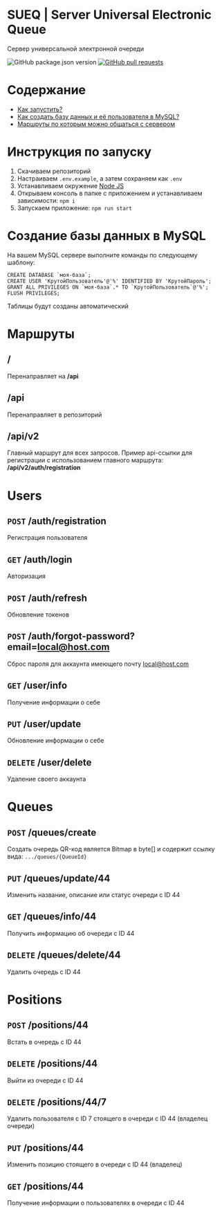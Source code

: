 # SUEQ | Server Universal Electronic Queue

Сервер универсальной электронной очереди

<p>
<img src="https://img.shields.io/github/package-json/v/NyafiRawr/SUEQ" alt="GitHub package.json version" />
<a href="https://github.com/NyafiRawr/SUEQ/pulls"><img src="https://img.shields.io/github/issues-pr/NyafiRawr/SUEQ" alt="GitHub pull requests" /></a>
<p/><p>
<p/>

# Содержание

<!--ts-->

- [Как запустить?](./README.md#Инструкция-по-запуску)
- [Как создать базу данных и её пользователя в MySQL?](./README.md#Создание-базы-данных-в-MySQL)
- [Маршруты по которым можно общаться с сервером](./README.md#Маршруты)
<!--te-->

# Инструкция по запуску

1. Скачиваем репозиторий
2. Настраиваем `.env.example`, а затем сохраняем как `.env`
3. Устанавливаем окружение [Node JS](https://nodejs.org/ru/download/)
4. Открываем консоль в папке с приложением и устанавливаем зависимости: `npm i`
5. Запускаем приложение: `npm run start`

# Создание базы данных в MySQL

На вашем MySQL сервере выполните команды по следующему шаблону:

```mysql
CREATE DATABASE `моя-база`;
CREATE USER 'КрутойПользователь'@'%' IDENTIFIED BY 'КрутойПароль';
GRANT ALL PRIVILEGES ON `моя-база`.* TO `КрутойПользователь`@'%';
FLUSH PRIVILEGES;
```

Таблицы будут созданы автоматический

# Маршруты

## /

Перенаправляет на **/api**

## /api

Перенаправляет в репозиторий

## /api/v2

Главный маршрут для всех запросов. Пример api-ссылки для регистрации с использованием главного маршрута: **/api/v2/auth/registration**

# Users

## `POST` /auth/registration

Регистрация пользователя

## `GET` /auth/login

Авторизация

## `POST` /auth/refresh

Обновление токенов

## `POST` /auth/forgot-password?email=local@host.com

Сброс пароля для аккаунта имеющего почту local@host.com

## `GET` /user/info

Получение информации о себе

## `PUT` /user/update

Обновление информации о себе

## `DELETE` /user/delete

Удаление своего аккаунта

# Queues

## `POST` /queues/create

Создать очередь 
QR-код является Bitmap в byte[] и содержит ссылку вида: `.../queues/{QueueId}`

## `PUT` /queues/update/44

Изменить название, описание или статус очереди с ID 44

## `GET` /queues/info/44

Получить информацию об очереди с ID 44

## `DELETE` /queues/delete/44

Удалить очередь с ID 44

# Positions

## `POST` /positions/44

Встать в очередь с ID 44

## `DELETE` /positions/44

Выйти из очереди с ID 44

## `DELETE` /positions/44/7

Удалить пользователя с ID 7 стоящего в очереди с ID 44 (владелец очереди)

## `PUT` /positions/44

Изменить позицию стоящего в очереди с ID 44 (владелец)

## `GET` /positions/44

Получение информации о пользователях в очереди с ID 44
